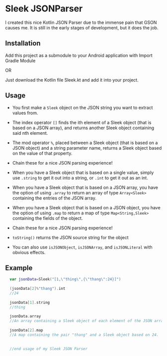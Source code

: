 # Sleek JSONParser

I created this nice Kotlin JSON Parser due to the immense pain that GSON causes me. It is still in the early stages of development, but it does the job. 

## Installation

Add this project as a submodule to your Android application with Import Gradle Module

OR

Just download the Kotlin file Sleek.kt and add it into your project.

## Usage

- You first make a `Sleek` object on the JSON string you want to extract values from.

- The index operator `[]` finds the ith element of a Sleek object (that is based on a JSON array), and returns another Sleek object containing said nth element.

- The mod operator `%`, placed between a Sleek object (that is based on a JSON object) and a string parameter name, returns a Sleek object based on the value of that property.

- Chain these for a nice JSON parsing experience!

- When you have a Sleek object that is based on a single value, simply use `.string` to get it out into a string, or `.int` to get it out as an int.

- When you have a Sleek object that is based on a JSON array, you have the option of using `.array` to return an array of type `Array<Sleek>` containing the entries of the JSON array.

- When you have a Sleek object that is based on a JSON object, you have the option of using `.map` to return a map of type `Map<String,Sleek>` containing the fields of the object.

- Chain these for a nice JSON parsing experience!

- `toString()` returns the JSON source string for the object 

- You can also use `isJSONObject`, `isJSONArray`, and `isJSONLiteral` with obvious effects.

## Example

  ```kotlin
    var jsonData=Sleek("[1,\"thing\",{\"thang\":24}]")
    
    (jsonData[2]%"thang").int
    //24
    
    jsonData[1].string
    //thing
    
    jsonData.array
    //An array containing a Sleek object of each element of the JSON array: 1, "thing", and {"thang":24}
    
    jsonData[2].map
    //A map containing the pair "thang" and a Sleek object based on 24.
    
    
    //end usage of my Sleek JSON Parser
  ```
